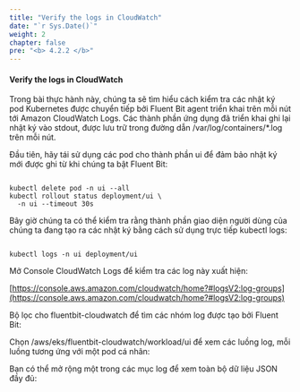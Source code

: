 ```yaml
---
title: "Verify the logs in CloudWatch"
date: "`r Sys.Date()`"
weight: 2
chapter: false
pre: "<b> 4.2.2 </b>"
---
```


#### Verify the logs in CloudWatch

Trong bài thực hành này, chúng ta sẽ tìm hiểu cách kiểm tra các nhật ký pod Kubernetes được chuyển tiếp bởi Fluent Bit agent triển khai trên mỗi nút tới Amazon CloudWatch Logs. Các thành phần ứng dụng đã triển khai ghi lại nhật ký vào stdout, được lưu trữ trong đường dẫn /var/log/containers/*.log trên mỗi nút.

Đầu tiên, hãy tái sử dụng các pod cho thành phần ui để đảm bảo nhật ký mới được ghi từ khi chúng ta bật Fluent Bit:

```

kubectl delete pod -n ui --all
kubectl rollout status deployment/ui \
  -n ui --timeout 30s

```

Bây giờ chúng ta có thể kiểm tra rằng thành phần giao diện người dùng của chúng ta đang tạo ra các nhật ký bằng cách sử dụng trực tiếp kubectl logs:

```

kubectl logs -n ui deployment/ui 

```

Mở Console CloudWatch Logs để kiểm tra các log này xuất hiện:

[https://console.aws.amazon.com/cloudwatch/home?#logsV2:log-groups](https://console.aws.amazon.com/cloudwatch/home?#logsV2:log-groups)

Bộ lọc cho fluentbit-cloudwatch để tìm các nhóm log được tạo bởi Fluent Bit:

Chọn /aws/eks/fluentbit-cloudwatch/workload/ui để xem các luồng log, mỗi luồng tương ứng với một pod cá nhân:

Bạn có thể mở rộng một trong các mục log để xem toàn bộ dữ liệu JSON đầy đủ:

